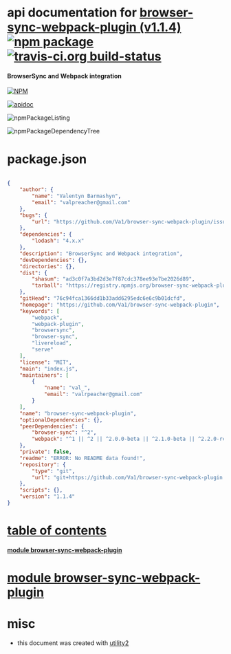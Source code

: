 # api documentation for  [browser-sync-webpack-plugin (v1.1.4)](https://github.com/Va1/browser-sync-webpack-plugin)  [![npm package](https://img.shields.io/npm/v/npmdoc-browser-sync-webpack-plugin.svg?style=flat-square)](https://www.npmjs.org/package/npmdoc-browser-sync-webpack-plugin) [![travis-ci.org build-status](https://api.travis-ci.org/npmdoc/node-npmdoc-browser-sync-webpack-plugin.svg)](https://travis-ci.org/npmdoc/node-npmdoc-browser-sync-webpack-plugin)
#### BrowserSync and Webpack integration

[![NPM](https://nodei.co/npm/browser-sync-webpack-plugin.png?downloads=true)](https://www.npmjs.com/package/browser-sync-webpack-plugin)

[![apidoc](https://npmdoc.github.io/node-npmdoc-browser-sync-webpack-plugin/build/screenCapture.buildNpmdoc.browser._2Fhome_2Ftravis_2Fbuild_2Fnpmdoc_2Fnode-npmdoc-browser-sync-webpack-plugin_2Ftmp_2Fbuild_2Fapidoc.html.png)](https://npmdoc.github.io/node-npmdoc-browser-sync-webpack-plugin/build/apidoc.html)

![npmPackageListing](https://npmdoc.github.io/node-npmdoc-browser-sync-webpack-plugin/build/screenCapture.npmPackageListing.svg)

![npmPackageDependencyTree](https://npmdoc.github.io/node-npmdoc-browser-sync-webpack-plugin/build/screenCapture.npmPackageDependencyTree.svg)



# package.json

```json

{
    "author": {
        "name": "Valentyn Barmashyn",
        "email": "valpreacher@gmail.com"
    },
    "bugs": {
        "url": "https://github.com/Va1/browser-sync-webpack-plugin/issues"
    },
    "dependencies": {
        "lodash": "4.x.x"
    },
    "description": "BrowserSync and Webpack integration",
    "devDependencies": {},
    "directories": {},
    "dist": {
        "shasum": "ad3c0f7a3bd2d3e7f87cdc378ee93e7be2026d89",
        "tarball": "https://registry.npmjs.org/browser-sync-webpack-plugin/-/browser-sync-webpack-plugin-1.1.4.tgz"
    },
    "gitHead": "76c94fca1366dd1b33add6295edc6e6c9b01dcfd",
    "homepage": "https://github.com/Va1/browser-sync-webpack-plugin",
    "keywords": [
        "webpack",
        "webpack-plugin",
        "browsersync",
        "browser-sync",
        "livereload",
        "serve"
    ],
    "license": "MIT",
    "main": "index.js",
    "maintainers": [
        {
            "name": "val_",
            "email": "valrpeacher@gmail.com"
        }
    ],
    "name": "browser-sync-webpack-plugin",
    "optionalDependencies": {},
    "peerDependencies": {
        "browser-sync": "^2",
        "webpack": "^1 || ^2 || ^2.0.0-beta || ^2.1.0-beta || ^2.2.0-rc.0"
    },
    "private": false,
    "readme": "ERROR: No README data found!",
    "repository": {
        "type": "git",
        "url": "git+https://github.com/Va1/browser-sync-webpack-plugin.git"
    },
    "scripts": {},
    "version": "1.1.4"
}
```



# <a name="apidoc.tableOfContents"></a>[table of contents](#apidoc.tableOfContents)

#### [module browser-sync-webpack-plugin](#apidoc.module.browser-sync-webpack-plugin)



# <a name="apidoc.module.browser-sync-webpack-plugin"></a>[module browser-sync-webpack-plugin](#apidoc.module.browser-sync-webpack-plugin)



# misc
- this document was created with [utility2](https://github.com/kaizhu256/node-utility2)
